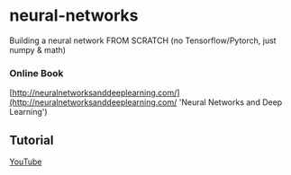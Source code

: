 # neural-networks
Building a neural network FROM SCRATCH (no Tensorflow/Pytorch, just numpy &amp; math)

### Online Book
[http://neuralnetworksanddeeplearning.com/](http://neuralnetworksanddeeplearning.com/ 'Neural Networks and Deep Learning')

## Tutorial
[YouTube](https://www.youtube.com/watch?v=w8yWXqWQYmU&t 'Samson Zhang')

